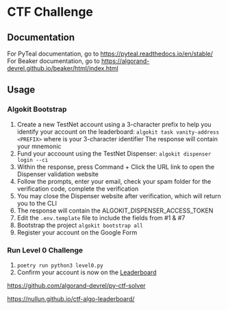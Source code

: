 # CTF Challenge

## Documentation

For PyTeal documentation, go to https://pyteal.readthedocs.io/en/stable/  
For Beaker documentation, go to https://algorand-devrel.github.io/beaker/html/index.html

## Usage

### Algokit Bootstrap

1. Create a new TestNet account using a 3-character prefix to help you identify your account on the leaderboard:
   `algokit task vanity-address <PREFIX>` where <PREFIX> is your 3-character identifier
   The response will contain your mnemonic
3. Fund your accoount using the TestNet Dispenser:
   `algokit dispenser login --ci`
4. Within the response, press Command + Click the URL link to open the Dispenser validation website
5. Follow the prompts, enter your email, check your spam folder for the verification code, complete the verification
6. You may close the Dispenser website after verification, which will return you to the CLI
7. The response will contain the ALGOKIT_DISPENSER_ACCESS_TOKEN
8. Edit the `.env.template` file to include the fields from #1 & #7
9. Bootstrap the project
   `algokit bootstrap all`
10. Register your account on the Google Form 

### Run Level 0 Challenge
1. `poetry run python3 level0.py`
2. Confirm your account is now on the [Leaderboard]()






https://github.com/algorand-devrel/py-ctf-solver

https://nullun.github.io/ctf-algo-leaderboard/
